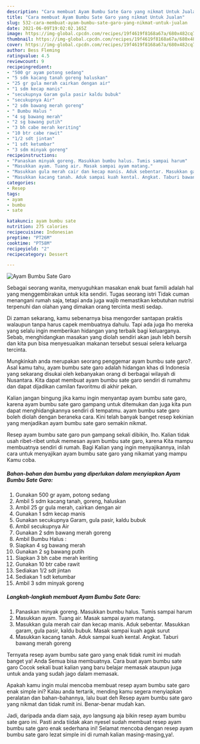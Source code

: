 ```yaml
---
description: "Cara membuat Ayam Bumbu Sate Garo yang nikmat Untuk Jualan"
title: "Cara membuat Ayam Bumbu Sate Garo yang nikmat Untuk Jualan"
slug: 532-cara-membuat-ayam-bumbu-sate-garo-yang-nikmat-untuk-jualan
date: 2021-06-09T19:02:02.165Z
image: https://img-global.cpcdn.com/recipes/19f4619f8168a67a/680x482cq70/ayam-bumbu-sate-garo-foto-resep-utama.jpg
thumbnail: https://img-global.cpcdn.com/recipes/19f4619f8168a67a/680x482cq70/ayam-bumbu-sate-garo-foto-resep-utama.jpg
cover: https://img-global.cpcdn.com/recipes/19f4619f8168a67a/680x482cq70/ayam-bumbu-sate-garo-foto-resep-utama.jpg
author: Bess Fleming
ratingvalue: 4.5
reviewcount: 9
recipeingredient:
- "500 gr ayam potong sedang"
- "5 sdm kacang tanah goreng haluskan"
- "25 gr gula merah cairkan dengan air"
- "1 sdm kecap manis"
- "secukupnya Garam gula pasir kaldu bubuk"
- "secukupnya Air"
- "2 sdm bawang merah goreng"
- " Bumbu Halus "
- "4 sg bawang merah"
- "2 sg bawang putih"
- "3 bh cabe merah keriting"
- "10 btr cabe rawit"
- "1/2 sdt jintan"
- "1 sdt ketumbar"
- "3 sdm minyak goreng"
recipeinstructions:
- "Panaskan minyak goreng. Masukkan bumbu halus. Tumis sampai harum"
- "Masukkan ayam. Tuang air. Masak sampai ayam matang."
- "Masukkan gula merah cair dan kecap manis. Aduk sebentar. Masukkan garam, gula pasir, kaldu bubuk. Masak sampai kuah agak surut"
- "Masukkan kacang tanah. Aduk sampai kuah kental. Angkat. Taburi bawang merah goreng"
categories:
- Resep
tags:
- ayam
- bumbu
- sate

katakunci: ayam bumbu sate 
nutrition: 275 calories
recipecuisine: Indonesian
preptime: "PT26M"
cooktime: "PT58M"
recipeyield: "2"
recipecategory: Dessert

---
```



![Ayam Bumbu Sate Garo](https://img-global.cpcdn.com/recipes/19f4619f8168a67a/680x482cq70/ayam-bumbu-sate-garo-foto-resep-utama.jpg)

Sebagai seorang wanita, menyuguhkan masakan enak buat famili adalah hal yang menggembirakan untuk kita sendiri. Tugas seorang istri Tidak cuman menangani rumah saja, tetapi anda juga wajib memastikan kebutuhan nutrisi terpenuhi dan olahan yang dimakan orang tercinta mesti sedap.

Di zaman  sekarang, kamu sebenarnya bisa mengorder santapan praktis walaupun tanpa harus capek membuatnya dahulu. Tapi ada juga lho mereka yang selalu ingin memberikan hidangan yang terbaik bagi keluarganya. Sebab, menghidangkan masakan yang diolah sendiri akan jauh lebih bersih dan kita pun bisa menyesuaikan makanan tersebut sesuai selera keluarga tercinta. 



Mungkinkah anda merupakan seorang penggemar ayam bumbu sate garo?. Asal kamu tahu, ayam bumbu sate garo adalah hidangan khas di Indonesia yang sekarang disukai oleh kebanyakan orang di berbagai wilayah di Nusantara. Kita dapat membuat ayam bumbu sate garo sendiri di rumahmu dan dapat dijadikan camilan favoritmu di akhir pekan.

Kalian jangan bingung jika kamu ingin menyantap ayam bumbu sate garo, karena ayam bumbu sate garo gampang untuk ditemukan dan juga kita pun dapat menghidangkannya sendiri di tempatmu. ayam bumbu sate garo boleh diolah dengan beraneka cara. Kini telah banyak banget resep kekinian yang menjadikan ayam bumbu sate garo semakin nikmat.

Resep ayam bumbu sate garo pun gampang sekali dibikin, lho. Kalian tidak usah ribet-ribet untuk memesan ayam bumbu sate garo, karena Kita mampu membuatnya sendiri di rumah. Bagi Kalian yang ingin menyajikannya, inilah cara untuk menyajikan ayam bumbu sate garo yang nikamat yang mampu Kamu coba.

<!--inarticleads1-->

##### Bahan-bahan dan bumbu yang diperlukan dalam menyiapkan Ayam Bumbu Sate Garo:

1. Gunakan 500 gr ayam, potong sedang
1. Ambil 5 sdm kacang tanah, goreng, haluskan
1. Ambil 25 gr gula merah, cairkan dengan air
1. Gunakan 1 sdm kecap manis
1. Gunakan secukupnya Garam, gula pasir, kaldu bubuk
1. Ambil secukupnya Air
1. Gunakan 2 sdm bawang merah goreng
1. Ambil  Bumbu Halus :
1. Siapkan 4 sg bawang merah
1. Gunakan 2 sg bawang putih
1. Siapkan 3 bh cabe merah keriting
1. Gunakan 10 btr cabe rawit
1. Sediakan 1/2 sdt jintan
1. Sediakan 1 sdt ketumbar
1. Ambil 3 sdm minyak goreng




<!--inarticleads2-->

##### Langkah-langkah membuat Ayam Bumbu Sate Garo:

1. Panaskan minyak goreng. Masukkan bumbu halus. Tumis sampai harum
1. Masukkan ayam. Tuang air. Masak sampai ayam matang.
1. Masukkan gula merah cair dan kecap manis. Aduk sebentar. Masukkan garam, gula pasir, kaldu bubuk. Masak sampai kuah agak surut
1. Masukkan kacang tanah. Aduk sampai kuah kental. Angkat. Taburi bawang merah goreng




Ternyata resep ayam bumbu sate garo yang enak tidak rumit ini mudah banget ya! Anda Semua bisa membuatnya. Cara buat ayam bumbu sate garo Cocok sekali buat kalian yang baru belajar memasak ataupun juga untuk anda yang sudah jago dalam memasak.

Apakah kamu ingin mulai mencoba membuat resep ayam bumbu sate garo enak simple ini? Kalau anda tertarik, mending kamu segera menyiapkan peralatan dan bahan-bahannya, lalu buat deh Resep ayam bumbu sate garo yang nikmat dan tidak rumit ini. Benar-benar mudah kan. 

Jadi, daripada anda diam saja, ayo langsung aja bikin resep ayam bumbu sate garo ini. Pasti anda tiidak akan nyesel sudah membuat resep ayam bumbu sate garo enak sederhana ini! Selamat mencoba dengan resep ayam bumbu sate garo lezat simple ini di rumah kalian masing-masing,ya!.

